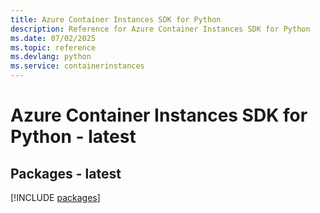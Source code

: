 ```yaml
---
title: Azure Container Instances SDK for Python
description: Reference for Azure Container Instances SDK for Python
ms.date: 07/02/2025
ms.topic: reference
ms.devlang: python
ms.service: containerinstances
---
```

# Azure Container Instances SDK for Python - latest
## Packages - latest
[!INCLUDE [packages](container-instances-index.md)]